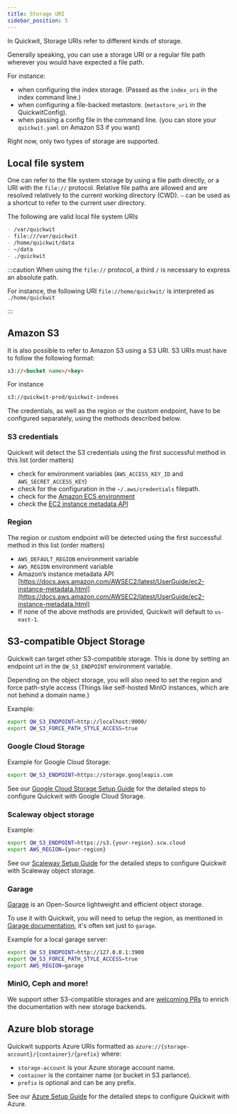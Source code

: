 ```yaml
---
title: Storage URI
sidebar_position: 5
---
```


In Quickwit, Storage URIs refer to different kinds of storage.

Generally speaking, you can use a storage URI or a regular file path wherever you would have expected a file path.

For instance:

- when configuring the index storage. (Passed as the `index_uri` in the index command line.)
- when configuring a file-backed metastore. (`metastore_uri` in the QuickwitConfig).
- when passing a config file in the command line. (you can store your `quickwit.yaml` on Amazon S3 if you want)

Right now, only two types of storage are supported.

## Local file system

One can refer to the file system storage by using a file path directly, or a URI with the `file://` protocol. Relative file paths are allowed and are resolved relatively to the current working directory (CWD). `~` can be used as a shortcut to refer to the current user directory.

The following are valid local file system URIs

```markdown
- /var/quickwit
- file:///var/quickwit
- /home/quickwit/data
- ~/data
- ./quickwit
```

:::caution
When using the `file://` protocol, a third `/` is necessary to express an absolute path.

For instance, the following URI `file://home/quickwit/` is interpreted as `./home/quickwit`

:::

## Amazon S3

It is also possible to refer to Amazon S3 using a S3 URI. S3 URIs must have to follow the following format:

```markdown
s3://<bucket name>/<key>
```

For instance

```markdown
s3://quickwit-prod/quickwit-indexes
```

The credentials, as well as the region or the custom endpoint, have to be configured separately, using the methods described below.

### S3 credentials

Quickwit will detect the S3 credentials using the first successful method in this list (order matters)

- check for environment variables (`AWS_ACCESS_KEY_ID` and `AWS_SECRET_ACCESS_KEY`)
- check for the configuration in the `~/.aws/credentials` filepath.
- check for the [Amazon ECS environment](https://docs.aws.amazon.com/AmazonECS/latest/developerguide/task-iam-roles.html)
- check the [EC2 instance metadata API](https://docs.aws.amazon.com/AWSEC2/latest/UserGuide/instancedata-data-retrieval.html)

### Region

The region or custom endpoint will be detected using the first successful method in this list (order matters)

- `AWS_DEFAULT_REGION` environment variable
- `AWS_REGION` environment variable
- Amazon’s instance metadata API [https://docs.aws.amazon.com/AWSEC2/latest/UserGuide/ec2-instance-metadata.html](https://docs.aws.amazon.com/AWSEC2/latest/UserGuide/ec2-instance-metadata.html)
- If none of the above methods are provided, Quickwit will default to `us-east-1`.

## S3-compatible Object Storage

Quickwit can target other S3-compatible storage.
This is done by setting an endpoint url in the `QW_S3_ENDPOINT` environment variable.

Depending on the object storage, you will also need to set the region and force path-style access (Things like self-hosted MinIO instances, which are not behind a domain name.)

Example:

```bash
export QW_S3_ENDPOINT=http://localhost:9000/
export QW_S3_FORCE_PATH_STYLE_ACCESS=true
```

### Google Cloud Storage

Example for Google Cloud Storage:

```bash
export QW_S3_ENDPOINT=https://storage.googleapis.com
```

See our [Google Cloud Storage Setup Guide](../guides/storage-setup/gcs-setup.md) for the detailed steps to configure Quickwit with Google Cloud Storage.


### Scaleway object storage

Example:

```bash
export QW_S3_ENDPOINT=https://s3.{your-region}.scw.cloud
export AWS_REGION={your-region}
```

See our [Scaleway Setup Guide](../guides/storage-setup/scaleway-setup.md) for the detailed steps to configure Quickwit with Scaleway object storage.

### Garage

[Garage](https://garagehq.deuxfleurs.fr/) is an Open-Source lightweight and efficient object storage.

To use it with Quickwit, you will need to setup the region, as mentioned in [Garage documentation](https://garagehq.deuxfleurs.fr/documentation/connect/), it's often set just to `garage`.

Example for a local garage server:

```bash
export QW_S3_ENDPOINT=http://127.0.0.1:3900
export QW_S3_FORCE_PATH_STYLE_ACCESS=true
export AWS_REGION=garage
```

### MinIO, Ceph and more!

We support other S3-compatible storages and are [welcoming PRs](http://github.com/quickwit-oss/quickwit) to enrich the documentation with new storage backends.

## Azure blob storage

Quickwit supports Azure URIs formatted as `azure://{storage-account}/{container}/{prefix}` where:
- `storage-account` is your Azure storage account name. 
- `container` is the container name (or bucket in S3 parlance).
- `prefix` is optional and can be any prefix.

See our [Azure Setup Guide](../guides/storage-setup/azure-setup.md) for the detailed steps to configure Quickwit with Azure.

